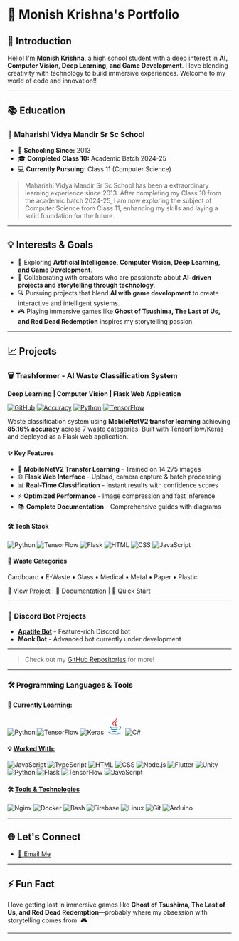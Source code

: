 # 💼 Monish Krishna's Portfolio

## 🌟 Introduction
Hello! I'm **Monish Krishna**, a high school student with a deep interest in **AI, Computer Vision, Deep Learning, and Game Development**. I love blending creativity with technology to build immersive experiences. Welcome to my world of code and innovation!!

---

## 📚 Education

### 🏫 Maharishi Vidya Mandir Sr Sc School  
- 📍 **Schooling Since:** 2013  
- 🎓 **Completed Class 10:** Academic Batch 2024-25  
- 💻 **Currently Pursuing:** Class 11 (Computer Science)  

> Maharishi Vidya Mandir Sr Sc School has been a extraordinary learning experience since 2013. After completing my Class 10 from the academic batch 2024-25, I am now exploring the subject of Computer Science from Class 11, enhancing my skills and laying a solid foundation for the future.  

---

## 💡 Interests & Goals

- 🧠 Exploring **Artificial Intelligence, Computer Vision, Deep Learning, and Game Development**.
- 🌌 Collaborating with creators who are passionate about **AI-driven projects and storytelling through technology**.
- 🔍 Pursuing projects that blend **AI with game development** to create interactive and intelligent systems.
- 🎮 Playing immersive games like **Ghost of Tsushima, The Last of Us, and Red Dead Redemption** inspires my storytelling passion.

---

## 📈 Projects

### 🗑️ Trashformer - AI Waste Classification System
**Deep Learning | Computer Vision | Flask Web Application**

[![GitHub](https://img.shields.io/badge/GitHub-Repository-black?style=for-the-badge&logo=github)](https://github.com/MonishKrishna2009/Trashformer)
[![Accuracy](https://img.shields.io/badge/Accuracy-85.16%25-success?style=for-the-badge)](https://github.com/MonishKrishna2009/Trashformer)
[![Python](https://img.shields.io/badge/Python-3.13-blue?style=for-the-badge&logo=python)](https://www.python.org/)
[![TensorFlow](https://img.shields.io/badge/TensorFlow-2.20-orange?style=for-the-badge&logo=tensorflow)](https://www.tensorflow.org/)

Waste classification system using **MobileNetV2 transfer learning** achieving **85.16% accuracy** across 7 waste categories. Built with TensorFlow/Keras and deployed as a Flask web application.

#### ✨ Key Features
- 🤖 **MobileNetV2 Transfer Learning** - Trained on 14,275 images
- 🌐 **Flask Web Interface** - Upload, camera capture & batch processing
- 📊 **Real-Time Classification** - Instant results with confidence scores
- ⚡ **Optimized Performance** - Image compression and fast inference
- 📚 **Complete Documentation** - Comprehensive guides with diagrams

#### 🛠️ Tech Stack
<div align="left">
  <img src="https://cdn.jsdelivr.net/gh/devicons/devicon/icons/python/python-original.svg" height="30" alt="Python"/>
  <img src="https://cdn.jsdelivr.net/gh/devicons/devicon/icons/tensorflow/tensorflow-original.svg" height="30" alt="TensorFlow"/>
  <img src="https://cdn.jsdelivr.net/gh/devicons/devicon/icons/flask/flask-original.svg" height="30" alt="Flask"/>
  <img src="https://cdn.jsdelivr.net/gh/devicons/devicon/icons/html5/html5-original.svg" height="30" alt="HTML"/>
  <img src="https://cdn.jsdelivr.net/gh/devicons/devicon/icons/css3/css3-original.svg" height="30" alt="CSS"/>
  <img src="https://cdn.jsdelivr.net/gh/devicons/devicon/icons/javascript/javascript-original.svg" height="30" alt="JavaScript"/>
</div>

#### 🎯 Waste Categories
Cardboard • E-Waste • Glass • Medical • Metal • Paper • Plastic

[🔗 View Project](https://github.com/MonishKrishna2009/Trashformer) | [📖 Documentation](https://github.com/MonishKrishna2009/Trashformer/blob/main/README.md) | [🚀 Quick Start](https://github.com/MonishKrishna2009/Trashformer/blob/main/QUICKSTART.md)

---

### 🤖 Discord Bot Projects
- **[Apatite Bot](https://github.com/MonishKrishna2009/Apatite-Bot)** - Feature-rich Discord bot
- **Monk Bot** - Advanced bot currently under development

---

> Check out my [GitHub Repositories](https://github.com/MonishKrishna2009) for more!

--- 

### 🛠️ Programming Languages & Tools

#### 🌱 <ins>Currently Learning:</ins>
<div align="left">
  <img src="https://cdn.jsdelivr.net/gh/devicons/devicon/icons/python/python-original.svg" height="40" alt="Python"/> 
  <img src="https://cdn.jsdelivr.net/gh/devicons/devicon/icons/tensorflow/tensorflow-original.svg" height="40" alt="TensorFlow"/>
  <img src="https://cdn.jsdelivr.net/gh/devicons/devicon/icons/keras/keras-original.svg" height="40" alt="Keras"/>
  <img src="https://raw.githubusercontent.com/devicons/devicon/6910f0503efdd315c8f9b858234310c06e04d9c0/icons/java/java-original.svg" height="40" alt="Java"/>
  <img src="https://cdn.jsdelivr.net/gh/devicons/devicon/icons/csharp/csharp-original.svg" height="40" alt="C#"/>
</div>

#### 💡 <ins>Worked With:</ins>
<div align="left">
  <!-- Languages & Frameworks -->
  <img src="https://cdn.jsdelivr.net/gh/devicons/devicon/icons/javascript/javascript-original.svg" height="40" alt="JavaScript"/>
  <img src="https://cdn.jsdelivr.net/gh/devicons/devicon/icons/typescript/typescript-original.svg" height="40" alt="TypeScript"/>
  <img src="https://cdn.jsdelivr.net/gh/devicons/devicon/icons/html5/html5-original.svg" height="40" alt="HTML"/>
  <img src="https://cdn.jsdelivr.net/gh/devicons/devicon/icons/css3/css3-original.svg" height="40" alt="CSS"/>
  <img src="https://cdn.jsdelivr.net/gh/devicons/devicon/icons/nodejs/nodejs-original.svg" height="40" alt="Node.js"/>
  <img src="https://cdn.jsdelivr.net/gh/devicons/devicon/icons/flutter/flutter-original.svg" height="40" alt="Flutter"/>
  <img src="https://cdn.jsdelivr.net/gh/devicons/devicon/icons/unity/unity-original.svg" height="40" alt="Unity"/>
  <img src="https://cdn.jsdelivr.net/gh/devicons/devicon/icons/python/python-original.svg" height="40" alt="Python"/>
  <img src="https://cdn.jsdelivr.net/gh/devicons/devicon/icons/flask/flask-original.svg" height="40" alt="Flask"/>
  <img src="https://cdn.jsdelivr.net/gh/devicons/devicon/icons/tensorflow/tensorflow-original.svg" height="40" alt="TensorFlow"/>
  <img src="https://cdn.jsdelivr.net/gh/devicons/devicon/icons/javascript/javascript-original.svg" height="40" alt="JavaScript"/>
</div>

#### 🛠️ <ins>Tools & Technologies</ins>
<div align="left">
  <!-- Tools & Technologies -->
  <img src="https://cdn.jsdelivr.net/gh/devicons/devicon/icons/nginx/nginx-original.svg" height="40" alt="Nginx"/>
  <img src="https://cdn.jsdelivr.net/gh/devicons/devicon/icons/docker/docker-original.svg" height="40" alt="Docker"/>
  <img src="https://cdn.jsdelivr.net/gh/devicons/devicon/icons/bash/bash-original.svg" height="40" alt="Bash"/>
  <img src="https://cdn.jsdelivr.net/gh/devicons/devicon/icons/firebase/firebase-plain.svg" height="40" alt="Firebase"/>
  <img src="https://cdn.jsdelivr.net/gh/devicons/devicon/icons/linux/linux-original.svg" height="40" alt="Linux"/>
  <img src="https://cdn.jsdelivr.net/gh/devicons/devicon/icons/git/git-original.svg" height="40" alt="Git"/>
  <img src="https://cdn.jsdelivr.net/gh/devicons/devicon/icons/arduino/arduino-original.svg" height="40" alt="Arduino"/>
</div>

---
## 🌐 Let's Connect

- [📧 Email Me](monishkrishna951@gmail.com)

---


## ⚡ Fun Fact
I love getting lost in immersive games like **Ghost of Tsushima, The Last of Us, and Red Dead Redemption**—probably where my obsession with storytelling comes from. 🎮  

---

